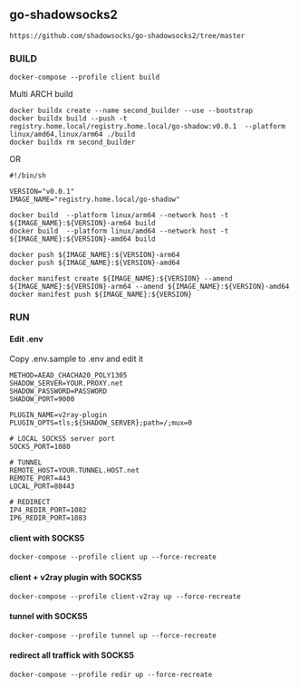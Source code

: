 ## go-shadowsocks2
```url
https://github.com/shadowsocks/go-shadowsocks2/tree/master
```
### BUILD
```shell
docker-compose --profile client build
```
Multi ARCH build
```shell
docker buildx create --name second_builder --use --bootstrap
docker buildx build --push -t registry.home.local/registry.home.local/go-shadow:v0.0.1  --platform linux/amd64,linux/arm64 ./build 
docker buildx rm second_builder 
```
OR
```shell
#!/bin/sh

VERSION="v0.0.1"
IMAGE_NAME="registry.home.local/go-shadow"

docker build  --platform linux/arm64 --network host -t ${IMAGE_NAME}:${VERSION}-arm64 build
docker build  --platform linux/amd64 --network host -t ${IMAGE_NAME}:${VERSION}-amd64 build

docker push ${IMAGE_NAME}:${VERSION}-arm64 
docker push ${IMAGE_NAME}:${VERSION}-amd64

docker manifest create ${IMAGE_NAME}:${VERSION} --amend ${IMAGE_NAME}:${VERSION}-arm64 --amend ${IMAGE_NAME}:${VERSION}-amd64
docker manifest push ${IMAGE_NAME}:${VERSION}

```
### RUN
#### Edit .env 
Copy .env.sample to .env and edit it
```env
METHOD=AEAD_CHACHA20_POLY1305
SHADOW_SERVER=YOUR.PROXY.net   
SHADOW_PASSWORD=PASSWORD
SHADOW_PORT=9000

PLUGIN_NAME=v2ray-plugin
PLUGIN_OPTS=tls;${SHADOW_SERVER};path=/;mux=0

# LOCAL SOCKS5 server port
SOCKS_PORT=1080

# TUNNEL
REMOTE_HOST=YOUR.TUNNEL.HOST.net
REMOTE_PORT=443
LOCAL_PORT=80443

# REDIRECT
IP4_REDIR_PORT=1082
IP6_REDIR_PORT=1083
```
#### client with SOCKS5 
```shell
docker-compose --profile client up --force-recreate
```
#### client + v2ray plugin with SOCKS5 
```shell
docker-compose --profile client-v2ray up --force-recreate
```
#### tunnel with SOCKS5 
```shell
docker-compose --profile tunnel up --force-recreate
```
#### redirect all traffick with SOCKS5 
```shell
docker-compose --profile redir up --force-recreate
```

